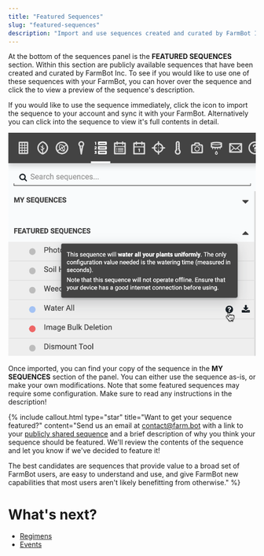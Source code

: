 ```yaml
---
title: "Featured Sequences"
slug: "featured-sequences"
description: "Import and use sequences created and curated by FarmBot Inc to supercharge your FarmBot's capabilities."
---
```


At the bottom of the sequences panel is the **FEATURED SEQUENCES** section. Within this section are publicly available sequences that have been created and curated by FarmBot Inc. To see if you would like to use one of these sequences with your FarmBot, you can hover over the sequence and click the <i class='fa fa-question-circle'></i> to view a preview of the sequence's description.

If you would like to use the sequence immediately, click the <i class='fa fa-download'></i> icon to import the sequence to your account and sync it with your FarmBot. Alternatively you can click into the sequence to view it's full contents in detail.

![featured sequences](_images/featured_sequences.png)

Once imported, you can find your copy of the sequence in the **MY SEQUENCES** section of the panel. You can either use the sequence as-is, or make your own modifications. Note that some featured sequences may require some configuration. Make sure to read any instructions in the description!

{%
include callout.html
type="star"
title="Want to get your sequence featured?"
content="Send us an email at [contact@farm.bot](mailto:contact@farm.bot) with a link to your [publicly shared sequence](../sequences/shared-sequences.md#publishing) and a brief description of why you think your sequence should be featured. We'll review the contents of the sequence and let you know if we've decided to feature it!

The best candidates are sequences that provide value to a broad set of FarmBot users, are easy to understand and use, and give FarmBot new capabilities that most users aren't likely benefitting from otherwise."
%}

# What's next?

 * [Regimens](../regimens.md)
 * [Events](../events.md)
